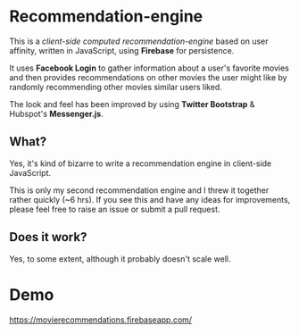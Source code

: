 # Recommendation-engine

This is a *client-side computed recommendation-engine* based on user affinity, written in JavaScript, using **Firebase** for persistence.

It uses **Facebook Login** to gather information about a user's favorite movies and then provides recommendations on other movies the user might like by randomly recommending other movies similar users liked.

The look and feel has been improved by using **Twitter Bootstrap** & Hubspot's **Messenger.js**.

## What?

Yes, it's kind of bizarre to write a recommendation engine in client-side JavaScript.

This is only my second recommendation engine and I threw it together rather quickly (~6 hrs). If you see this and have any ideas for improvements, please feel free to raise an issue or submit a pull request.

## Does it work?

Yes, to some extent, although it probably doesn't scale well.

# Demo

https://movierecommendations.firebaseapp.com/
